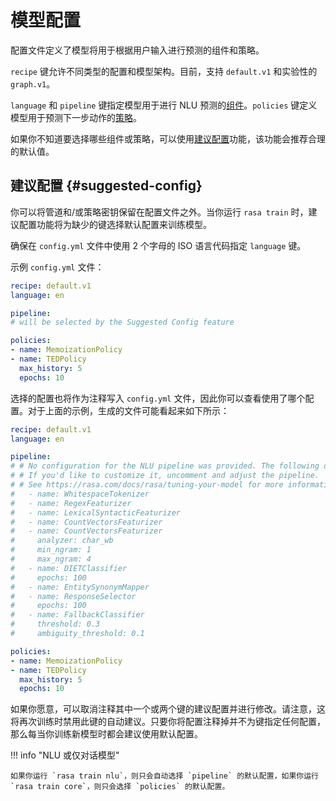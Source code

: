 # 模型配置

配置文件定义了模型将用于根据用户输入进行预测的组件和策略。

`recipe` 键允许不同类型的配置和模型架构。目前，支持 `default.v1` 和实验性的 `graph.v1`。

`language` 和 `pipeline` 键指定模型用于进行 NLU 预测的[组件](/components/)。`policies` 键定义模型用于预测下一步动作的[策略](/policies/)。

如果你不知道要选择哪些组件或策略，可以使用[建议配置](/model-configuration/#suggested-config)功能，该功能会推荐合理的默认值。

## 建议配置 {#suggested-config}

你可以将管道和/或策略密钥保留在配置文件之外。当你运行 `rasa train` 时，建议配置功能将为缺少的键选择默认配置来训练模型。

确保在 `config.yml` 文件中使用 2 个字母的 ISO 语言代码指定 `language` 键。

示例 `config.yml` 文件：

```yaml
recipe: default.v1
language: en

pipeline:
# will be selected by the Suggested Config feature

policies:
- name: MemoizationPolicy
- name: TEDPolicy
  max_history: 5
  epochs: 10
```

选择的配置也将作为注释写入 `config.yml` 文件，因此你可以查看使用了哪个配置。对于上面的示例，生成的文件可能看起来如下所示：

```yaml
recipe: default.v1
language: en

pipeline:
# # No configuration for the NLU pipeline was provided. The following default pipeline was used to train your model.
# # If you'd like to customize it, uncomment and adjust the pipeline.
# # See https://rasa.com/docs/rasa/tuning-your-model for more information.
#   - name: WhitespaceTokenizer
#   - name: RegexFeaturizer
#   - name: LexicalSyntacticFeaturizer
#   - name: CountVectorsFeaturizer
#   - name: CountVectorsFeaturizer
#     analyzer: char_wb
#     min_ngram: 1
#     max_ngram: 4
#   - name: DIETClassifier
#     epochs: 100
#   - name: EntitySynonymMapper
#   - name: ResponseSelector
#     epochs: 100
#   - name: FallbackClassifier
#     threshold: 0.3
#     ambiguity_threshold: 0.1

policies:
- name: MemoizationPolicy
- name: TEDPolicy
  max_history: 5
  epochs: 10
```

如果你愿意，可以取消注释其中一个或两个键的建议配置并进行修改。请注意，这将再次训练时禁用此键的自动建议。只要你将配置注释掉并不为键指定任何配置，那么每当你训练新模型时都会建议使用默认配置。

!!! info "NLU 或仅对话模型"

    如果你运行 `rasa train nlu`，则只会自动选择 `pipeline` 的默认配置，如果你运行 `rasa train core`，则只会选择 `policies` 的默认配置。
